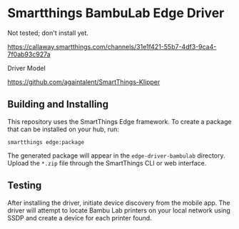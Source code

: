 # Smartthings BambuLab Edge Driver

Not tested; don't install yet.

https://callaway.smartthings.com/channels/31e1f421-55b7-4df3-9ca4-7f0ab93c927a

Driver Model

https://github.com/againtalent/SmartThings-Klipper

## Building and Installing

This repository uses the SmartThings Edge framework. To create a package that can be installed on your hub, run:

```
smartthings edge:package
```

The generated package will appear in the `edge-driver-bambulab` directory. Upload the `*.zip` file through the SmartThings CLI or web interface.

## Testing

After installing the driver, initiate device discovery from the mobile app. The driver will attempt to locate Bambu Lab printers on your local network using SSDP and create a device for each printer found.
